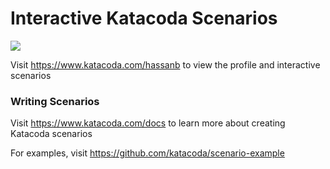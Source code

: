 # Interactive Katacoda Scenarios

[![](http://shields.katacoda.com/katacoda/hassanb/count.svg)](https://www.katacoda.com/hassanb "Get your profile on Katacoda.com")

Visit https://www.katacoda.com/hassanb to view the profile and interactive scenarios

### Writing Scenarios
Visit https://www.katacoda.com/docs to learn more about creating Katacoda scenarios

For examples, visit https://github.com/katacoda/scenario-example
